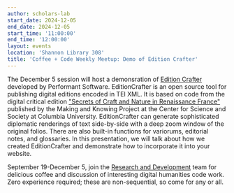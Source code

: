 ```yaml
---
author: scholars-lab
start_date: 2024-12-05
end_date: 2024-12-05
start_time: '11:00:00'
end_time: '12:00:00'
layout: events
location: 'Shannon Library 308'
title: 'Coffee + Code Weekly Meetup: Demo of Edition Crafter'
---
```


The December 5 session will host a demonsration of [Edition
Crafter](https://editioncrafter.org/) developed by Performant Software. EditionCrafter is an open source tool for publishing digital editions encoded in TEI XML. It is based on code from the digital critical edition ["Secrets of Craft and Nature in Renaissance France"](https://edition640.makingandknowing.org/#/) published by the Making and Knowing Project at the Center for Science and Society at Columbia University. EditionCrafter can generate sophisticated diplomatic renderings of text side-by-side with a deep zoom window of the original folios. There are also built-in functions for variorums, editorial notes, and glossaries. In this presentation, we will talk about how we created EditionCrafter and demonstrate how to incorporate it into your website.

September 19-December 5, join the [Research and Development](/code-design/) team for delicious coffee and discussion of interesting digital humanities code work. Zero experience required; these are non-sequential, so come for any or all.